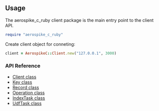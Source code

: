 ## Usage

The aerospike_c_ruby client package is the main entry point to the client API.

```ruby
require "aerospike_c_ruby"
```

Create client object for conneting:

```ruby
client = AerospikeC::Client.new("127.0.0.1", 3000)
```

### API Reference

- [Client class](client.md)
- [Key class](key.md)
- [Record class](record.md)
- [Operation class](operation.md)
- [IndexTask class](index_task.md)
- [UdfTask class](udf_task.md)